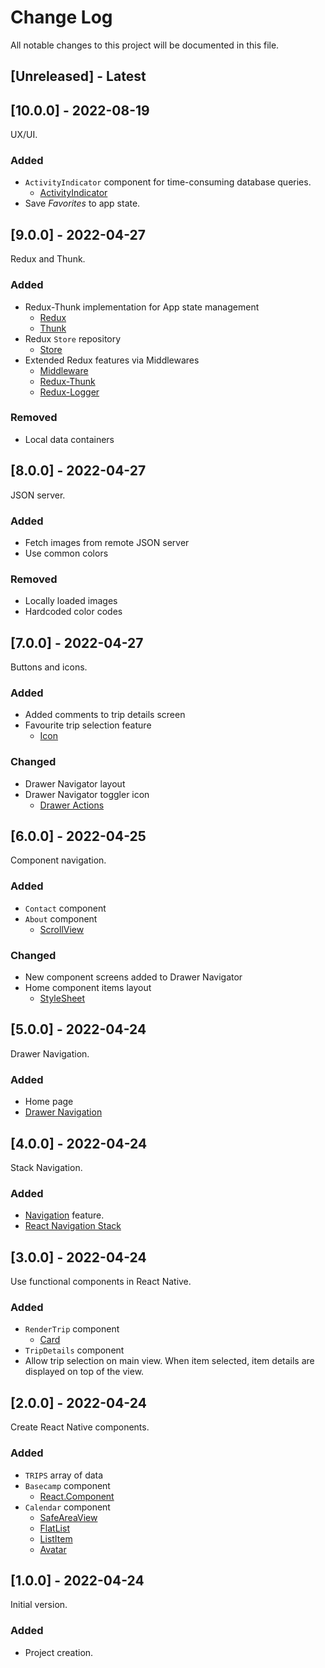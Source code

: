 
# Change Log
All notable changes to this project will be documented in this file.

## [Unreleased] - Latest

## [10.0.0] - 2022-08-19

UX/UI.

### Added
- `ActivityIndicator` component for time-consuming database queries.
    - [ActivityIndicator](https://reactnative.dev/docs/activityindicator)
- Save *Favorites* to app state.

## [9.0.0] - 2022-04-27

Redux and Thunk.

### Added
- Redux-Thunk implementation for App state management
    - [Redux](https://redux.js.org/)
    - [Thunk](https://redux.js.org/usage/writing-logic-thunks)
- Redux `Store` repository
    - [Store](https://redux.js.org/api/store)
- Extended Redux features via Middlewares
    - [Middleware](https://redux.js.org/understanding/history-and-design/middleware)
    - [Redux-Thunk](https://redux.js.org/usage/writing-logic-thunks)
    - [Redux-Logger](https://github.com/LogRocket/redux-logger)

### Removed
- Local data containers

## [8.0.0] - 2022-04-27

JSON server.

### Added
- Fetch images from remote JSON server
- Use common colors

### Removed
- Locally loaded images
- Hardcoded color codes

## [7.0.0] - 2022-04-27

Buttons and icons.

### Added
- Added comments to trip details screen
- Favourite trip selection feature
    - [Icon](https://reactnativeelements.com/docs/icon/)

### Changed
- Drawer Navigator layout
- Drawer Navigator toggler icon
    - [Drawer Actions](https://reactnavigation.org/docs/drawer-actions/)

## [6.0.0] - 2022-04-25

Component navigation.

### Added
- `Contact` component
- `About` component
    - [ScrollView](https://reactnative.dev/docs/scrollview)

### Changed
- New component screens added to Drawer Navigator
- Home component items layout
    - [StyleSheet](https://reactnative.dev/docs/stylesheet)

## [5.0.0] - 2022-04-24

Drawer Navigation.

### Added
- Home page
- [Drawer Navigation](https://reactnavigation.org/docs/drawer-based-navigation/)

## [4.0.0] - 2022-04-24

Stack Navigation.

### Added

- [Navigation](https://reactnavigation.org/docs/getting-started) feature.
- [React Navigation Stack](https://reactnavigation.org/docs/stack-navigator/)

## [3.0.0] - 2022-04-24

Use functional components in React Native.

### Added

- `RenderTrip` component
    - [Card](https://reactnativeelements.com/docs/3.4.2/card)
- `TripDetails` component
- Allow trip selection on main view. When item selected, item details are displayed on top of the view.

## [2.0.0] - 2022-04-24

Create React Native components.

### Added

- `TRIPS` array of data
- `Basecamp` component
    - [React.Component](https://reactjs.org/docs/react-component.html)
- `Calendar` component
    - [SafeAreaView](https://reactnative.dev/docs/safeareaview)
    - [FlatList](https://reactnative.dev/docs/flatlist)
    - [ListItem](https://reactnativeelements.com/docs/3.4.2/listitem)
    - [Avatar](https://reactnativeelements.com/docs/3.4.2/avatar)

## [1.0.0] - 2022-04-24

Initial version.

### Added

- Project creation.

